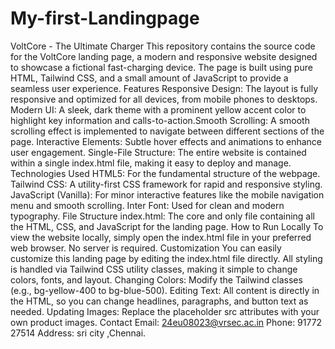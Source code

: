 # My-first-Landingpage
VoltCore - The Ultimate Charger
​This repository contains the source code for the VoltCore landing page, a modern and responsive website designed to showcase a fictional fast-charging device. The page is built using pure HTML, Tailwind CSS, and a small amount of JavaScript to provide a seamless user experience.
​Features
​Responsive Design: The layout is fully responsive and optimized for all devices, from mobile phones to desktops.
​Modern UI: A sleek, dark theme with a prominent yellow accent color to highlight key information and calls-to-action.
​Smooth Scrolling: A smooth scrolling effect is implemented to navigate between different sections of the page.
​Interactive Elements: Subtle hover effects and animations to enhance user engagement.
​Single-File Structure: The entire website is contained within a single index.html file, making it easy to deploy and manage.
​Technologies Used
​HTML5: For the fundamental structure of the webpage.
​Tailwind CSS: A utility-first CSS framework for rapid and responsive styling.
​JavaScript (Vanilla): For minor interactive features like the mobile navigation menu and smooth scrolling.
​Inter Font: Used for clean and modern typography.
​File Structure
​index.html: The core and only file containing all the HTML, CSS, and JavaScript for the landing page.
​How to Run Locally
​To view the website locally, simply open the index.html file in your preferred web browser. No server is required.
​Customization
​You can easily customize this landing page by editing the index.html file directly. All styling is handled via Tailwind CSS utility classes, making it simple to change colors, fonts, and layout.
​Changing Colors: Modify the Tailwind classes (e.g., bg-yellow-400 to bg-blue-500).
​Editing Text: All content is directly in the HTML, so you can change headlines, paragraphs, and button text as needed.
​Updating Images: Replace the placeholder src attributes with your own product images.
​Contact
​Email: 24eu08023@vrsec.ac.in
​Phone: 91772 27514
​Address: sri city ,Chennai.
